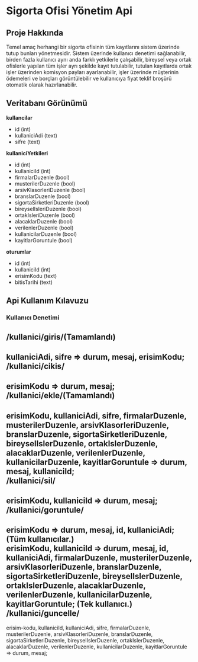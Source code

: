 # Sigorta Ofisi Yönetim Api
## Proje Hakkında
Temel amaç herhangi bir sigorta ofisinin tüm kayıtlarını sistem üzerinde tutup bunları yönetmesidir. Sistem üzerinde kullanıcı denetimi sağlanabilir, birden fazla kullanıcı aynı anda farklı yetkilerle çalışabilir, bireysel veya ortak ofislerle yapılan tüm işler ayrı şekilde kayıt tutulabilir, tutulan kayıtlarda ortak işler üzerinden komisyon payları ayarlanabilir, işler üzerinde müşterinin ödemeleri ve borçları görüntülebilir ve kullanıcıya fiyat teklif broşürü otomatik olarak hazırlanabilir.
## Veritabanı Görünümü
**kullancilar**
- id (int)
- kullaniciAdi (text)
- sifre (text)

**kullaniciYetkileri**
- id (int)
- kullaniciId (int)
- firmalarDuzenle (bool)
- musterilerDuzenle (bool)
- arsivKlasorleriDuzenle (bool)
- branslarDuzenle (bool)
- sigortaSirketleriDuzenle (bool)
- bireyselIsleriDuzenle (bool)
- ortakIsleriDuzenle (bool)
- alacaklarDuzenle (bool)
- verilenlerDuzenle (bool)
- kullanicilarDuzenle (bool)
- kayitlarGoruntule (bool)

**oturumlar**
- id (int)
- kullaniciId (int)
- erisimKodu (text)
- bitisTarihi (text)

## Api Kullanım Kılavuzu
### Kullanıcı Denetimi
**/kullanici/giris/(Tamamlandı)**
---
kullaniciAdi, sifre => durum, mesaj, erisimKodu;\
**/kullanici/cikis/**
---
erisimKodu => durum, mesaj;\
**/kullanici/ekle/(Tamamlandı)**
---
erisimKodu, kullaniciAdi, sifre, firmalarDuzenle, musterilerDuzenle, arsivKlasorleriDuzenle, branslarDuzenle, sigortaSirketleriDuzenle, bireyselIslerDuzenle, ortakIslerDuzenle, alacaklarDuzenle, verilenlerDuzenle, kullanicilarDuzenle, kayitlarGoruntule => durum, mesaj, kullaniciId;\
**/kullanici/sil/**
---
erisimKodu, kullaniciId => durum, mesaj;\
**/kullanici/goruntule/**
---
erisimKodu => durum, mesaj, id, kullaniciAdi; (Tüm kullanıcılar.)\
erisimKodu, kullaniciId => durum, mesaj, id, kullaniciAdi, firmalarDuzenle, musterilerDuzenle, arsivKlasorleriDuzenle, branslarDuzenle, sigortaSirketleriDuzenle, bireyselIslerDuzenle, ortakIslerDuzenle, alacaklarDuzenle, verilenlerDuzenle, kullanicilarDuzenle, kayitlarGoruntule; (Tek kullanıcı.)\
**/kullanici/guncelle/**
---
erisim-kodu, kullaniciId, kullaniciAdi, sifre, firmalarDuzenle, musterilerDuzenle, arsivKlasorleriDuzenle, branslarDuzenle, sigortaSirketleriDuzenle, bireyselIslerDuzenle, ortakIslerDuzenle, alacaklarDuzenle, verilenlerDuzenle, kullanicilarDuzenle, kayitlarGoruntule => durum, mesaj;